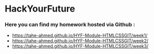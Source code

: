 # HackYourFuture

### Here you can find my homework hosted via Github :
* https://tahe-ahmed.github.io/HYF-Module-HTMLCSSGIT/week1/
* https://tahe-ahmed.github.io/HYF-Module-HTMLCSSGIT/week2/
* https://tahe-ahmed.github.io/HYF-Module-HTMLCSSGIT/week3/
